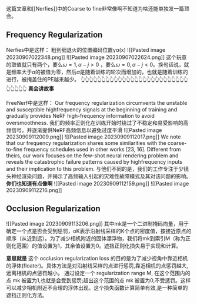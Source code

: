 这篇文章和[[Nerfies]]中的Coarse to fine非常像啊不知道为啥还能单独发一篇顶会。


## Frequency Regularization

Nerfies中是这样：
粗到细退火的位置编码位置γα(x)
![[Pasted image 20230907022348.png]]
![[Pasted image 20230907022624.png]]
这个玩意的取值就只有两个，要么$\omega=1,\alpha-j>0$ ，要么$\omega=0,\alpha-j<0$。换句话说，就是频率大于$\alpha$的被值为零，然后$\alpha$是随着训练的轮次而增加的，也就是随着训练的进行，被掩盖住的PE越来越少。
👆👆👆👆👆👆👆👆👆👆👆👆👆👆👆👆👆👆👆👆👆👆👆👆👆👆👆👆👆👆👆
**真会讲故事**

FreeNerf中是这样：
Our frequency regularization circumvents the unstable and susceptible highfrequency signals at the beginning of training and gradually provides NeRF high-frequency information to avoid oversmoothness.
我们的频率正则化在训练开始时绕过了不稳定和易受影响的高频信号，并逐渐提供NeRF高频信息以避免过度平滑
![[Pasted image 20230909112009.png]]
![[Pasted image 20230909112017.png]]
We note that our frequency regularization shares some similarities with the coarse-to-fine frequency schedules used in other works [23, 16]. Different from theirs, our work focuses on the few-shot neural rendering problem and reveals the catastrophic failure patterns caused by highfrequency inputs and their implication to this problem.
与他们不同的是，我们的工作专注于少镜头神经渲染问题，并揭示了高频输入引起的灾难性故障模式及其对该问题的影响。
**你们也知道有点像啊**
![[Pasted image 20230909112159.png]]
![[Pasted image 20230909112216.png]]

## Occlusion Regularization

![[Pasted image 20230909113206.png]]
其中mk是一个二进制掩码向量，用于确定一个点是否会受到惩罚，σK表示沿射线采样的K个点的密度值，按接近原点的顺序（从近到远）。为了减少相机附近的固体漂浮物，我们将mk到索引M（称为正则化范围）的值设置为1，其余值设置为0。遮挡正则化损失易于实现和计算。

**意思就是**
这个 occlusion regularization loss 的目的是为了减少视角中靠近相机的浮体(floater)。具体方法是对沿射线采样的点进行惩罚,靠近相机的点惩罚越大,远离相机的点惩罚越小。
通过设定一个 regularization range M, 在这个范围内的点 mk 被置为1,也就是会受到惩罚;超出这个范围的点 mk 被置为0,不受惩罚。这样可以减少相机附近不合理的浮体出现。这个损失函数计算简单有效,是一种简单的遮挡正则化方法。


